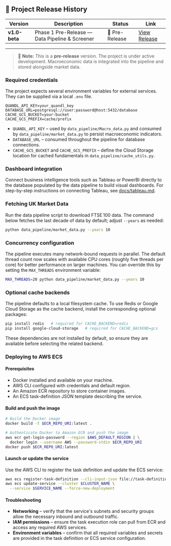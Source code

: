 ## 📢 Project Release History

| Version | Description | Status | Link |
|---|---|---|---|
| **v1.0-beta** | Phase 1 Pre-Release — Data Pipeline & Screener | 🚧 Pre-Release | [View Release](https://github.com/DataByRajesh/EquityAlphaEngine/releases/tag/v1.0-beta) |

---

> 📝 **Note:**
> This is a **pre-release** version. The project is under active development.
> Macroeconomic data is integrated into the pipeline and stored alongside market
> data.

### Required credentials

The project expects several environment variables for external services. They
can be supplied via a local `.env` file.

```env
QUANDL_API_KEY=your_quandl_key
DATABASE_URL=postgresql://user:password@host:5432/database
CACHE_GCS_BUCKET=your-bucket
CACHE_GCS_PREFIX=cache/prefix
```

- `QUANDL_API_KEY` – used by `data_pipeline/Macro_data.py` and consumed by
  `data_pipeline/market_data.py` to persist macroeconomic indicators.
- `DATABASE_URL` – consumed throughout the pipeline for database connections.
- `CACHE_GCS_BUCKET` and `CACHE_GCS_PREFIX` – define the Cloud Storage location
  for cached fundamentals in `data_pipeline/cache_utils.py`.

### Dashboard integration

Connect business intelligence tools such as Tableau or PowerBI directly to the
database populated by the data pipeline to build visual dashboards.
For step-by-step instructions on connecting Tableau, see
[docs/tableau.md](docs/tableau.md).

### Fetching UK Market Data

Run the data pipeline script to download FTSE 100 data. The command below
fetches the last decade of data by default; adjust `--years` as needed:

```bash
python data_pipeline/market_data.py --years 10
```


### Concurrency configuration

The pipeline executes many network-bound requests in parallel. The default
thread count now scales with available CPU cores (roughly five threads per
core) for better performance on larger machines. You can override this by
setting the `MAX_THREADS` environment variable:

```bash
MAX_THREADS=20 python data_pipeline/market_data.py --years 10
```


### Optional cache backends

The pipeline defaults to a local filesystem cache. To use Redis or Google Cloud
Storage as the cache backend, install the corresponding optional packages:

```bash
pip install redis   # required for CACHE_BACKEND=redis
pip install google-cloud-storage   # required for CACHE_BACKEND=gcs
```

These dependencies are not installed by default, so ensure they are available
before selecting the related backend.

### Deploying to AWS ECS

#### Prerequisites

- Docker installed and available on your machine.
- AWS CLI configured with credentials and default region.
- An Amazon ECR repository to store container images.
- An ECS task-definition JSON template describing the service.

#### Build and push the image

```bash
# Build the Docker image
docker build -t $ECR_REPO_URI:latest .

# Authenticate Docker to Amazon ECR and push the image
aws ecr get-login-password --region $AWS_DEFAULT_REGION | \
  docker login --username AWS --password-stdin $ECR_REPO_URI
docker push $ECR_REPO_URI:latest
```

#### Launch or update the service

Use the AWS CLI to register the task definition and update the ECS service:

```bash
aws ecs register-task-definition --cli-input-json file://task-definition.json
aws ecs update-service --cluster $CLUSTER_NAME \
  --service $SERVICE_NAME --force-new-deployment
```

#### Troubleshooting

- **Networking** – verify that the service's subnets and security groups allow the necessary inbound and outbound traffic.
- **IAM permissions** – ensure the task execution role can pull from ECR and access any required AWS services.
- **Environment variables** – confirm that all required variables and secrets are provided in the task definition or ECS service configuration.

